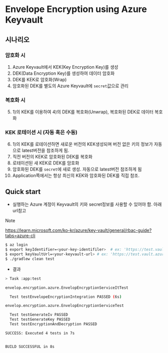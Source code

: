 # Envelope Encryption using Azure Keyvault

## 시나리오

### 암호화 시 

1. Azure Keyvault에서 KEK(Key Encryption Key)를 생성
2. DEK(Data Encryption Key)를 생성하여 데이터 암호화
3. DEK를 KEK로 암호화(Wrap)
4. 암호화된 DEK를 별도의 Azure Keyvault에 `secret`값으로 관리

### 복호화 시 

5. 1)의 KEK를 이용하여 4)의 DEK를 복호화(Unwrap), 복호화된 DEK로 데이터 복호화

### KEK 로테이션 시 (자동 혹은 수동)

6. 1)의 KEK를 로테이션하면 새로운 버전의 KEK생성되며 버전 없은 키의 정보가 자동으로 latest버전을 참조하게 됨.
7. 직전 버전의 KEK로 암호화된 DEK를 복호화
8. 로테이션된 새 KEK로 DEK를 암호화
9. 암호화된 DEK를 `secret`에 새로 생성. 자동으로 latest버전 참조하게 됨
10. Application쪽에서는 항상 최신의 KEK와 암호화된 DEK를 직접 참조.

## Quick start

* 실행하는 Azure 계정이 Keyvault의 키와 secret정보를 사용할 수 있어야 함. 아래 url참고

> [!Note]
> https://learn.microsoft.com/ko-kr/azure/key-vault/general/rbac-guide?tabs=azure-cli

```bash
$ az login
$ export keyIdentifier=<your-key-identifiler>  # ex: 'https://test.vault.azure.net/keys/mykey'
$ export keyVaultUrl=<your-keyvault-url> # ex: 'https://test.vault.azure.net'
$ ./gradlew clean test
```

* 결과 

```bash
> Task :app:test

envelop.encryption.azure.EnvelopEncryptionServiceItTest

  Test testEnvelopeEncryptionIntegration PASSED (6s)

envelop.encryption.azure.EnvelopEncryptionServiceTest

  Test testGenerateIv PASSED
  Test testGenerateKey PASSED
  Test testEncryptionAndDecryption PASSED

SUCCESS: Executed 4 tests in 7s


BUILD SUCCESSFUL in 8s
```